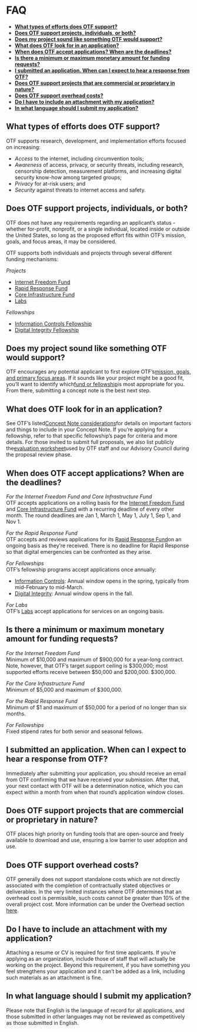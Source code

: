 # FAQ

* [**What types of efforts does OTF support?**](faq.md#01)
* [**Does OTF support projects, individuals, or both?**](faq.md#02)
* [**Does my project sound like something OTF would support?**](faq.md#03)
* [**What does OTF look for in an application?**](faq.md#04)
* [**When does OTF accept applications? When are the deadlines?**](faq.md#05)
* [**Is there a minimum or maximum monetary amount for funding requests?**](faq.md#06)
* [**I submitted an application. When can I expect to hear a response from OTF?**](faq.md#07)
* [**Does OTF support projects that are commercial or proprietary in nature?**](faq.md#08)
* [**Does OTF support overhead costs?**](faq.md#09)
* [**Do I have to include an attachment with my application?**](faq.md#10)
* [**In what language should I submit my application?**](faq.md#11)

## What types of efforts does OTF support?

OTF supports research, development, and implementation efforts focused on increasing:

* _Access_ to the internet, including circumvention tools;  
* _Awareness_ of access, privacy, or security threats, including research, censorship detection, measurement platforms, and increasing digital security know-how among targeted groups;  
* _Privacy_ for at-risk users; and  
* _Security_ against threats to internet access and safety.

## Does OTF support projects, individuals, or both?

OTF does not have any requirements regarding an applicant’s status - whether for-profit, nonprofit, or a single individual, located inside or outside the United States, so long as the proposed effort fits within OTF’s mission, goals, and focus areas, it may be considered.

OTF supports both individuals and projects through several different funding mechanisms:

_Projects_

* [Internet Freedom Fund](https://www.opentech.fund/requests/internet-freedom-fund)  
* [Rapid Response Fund](https://www.opentech.fund/requests/rapid-response-fund)  
* [Core Infrastructure Fund](https://www.opentech.fund/requests/core-infrastructure-fund)  
* [Labs](https://www.opentech.fund/labs)

_Fellowships_

* [Information Controls Fellowship](https://www.opentech.fund/requests/icfp)  
* [Digital Integrity Fellowship](https://www.opentech.fund/fellowships/difp)

## Does my project sound like something OTF would support?

OTF encourages any potential applicant to first explore OTF’s[mission, goals, and primary focus areas](https://www.opentech.fund/about/program). If it sounds like your project might be a good fit, you’ll want to identify which[fund or fellowship](https://www.opentech.fund/funding)is most appropriate for you. From there, submitting a concept note is the best next step.

## What does OTF look for in an application?

See OTF’s listed[Concept Note considerations](https://www.opentech.fund/apply/guide#considerations)for details on important factors and things to include in your Concept Note. If you’re applying for a fellowship, refer to that specific fellowship’s page for criteria and more details. For those invited to submit full proposals, we also list publicly the[evaluation worksheet](https://www.opentech.fund/apply/guide#eval)used by OTF staff and our Advisory Council during the proposal review phase.

## When does OTF accept applications? When are the deadlines?

_For the Internet Freedom Fund and Core Infrastructure Fund_  
OTF accepts applications on a rolling basis for the [Internet Freedom Fund](https://www.opentech.fund/requests/internet-freedom-fund) and [Core Infrastructure Fund](https://www.opentech.fund/requests/core-infrastructure-fund) with a recurring deadline of every other month. The round deadlines are Jan 1, March 1, May 1, July 1, Sep 1, and Nov 1.

_For the Rapid Response Fund_  
OTF accepts and reviews applications for its [Rapid Response Fund](https://www.opentech.fund/requests/rapid-response-fund)on an ongoing basis as they’re received. There is no deadline for Rapid Response so that digital emergencies can be confronted as they arise.

_For Fellowships_  
OTF’s fellowship programs accept applications once annually:

* [Information Controls](https://www.opentech.fund/requests/icfp): Annual window opens in the spring, typically from mid-February to mid-March.  
* [Digital Integrity](https://www.opentech.fund/fellowships/difp): Annual window opens in the fall.  

_For Labs_  
OTF’s [Labs](https://www.opentech.fund/labs) accept applications for services on an ongoing basis.

## Is there a minimum or maximum monetary amount for funding requests?

_For the Internet Freedom Fund_  
Minimum of $10,000 and maximum of $900,000 for a year-long contract. Note, however, that OTF’s target support ceiling is $300,000; most supported efforts receive between $50,000 and $200,000. $300,000.

_For the Core Infrastructure Fund_  
Minimum of $5,000 and maximum of $300,000.

_For the Rapid Response Fund_  
Minimum of $1 and maximum of $50,000 for a period of no longer than six months.

_For Fellowships_  
Fixed stipend rates for both senior and seasonal fellows.

## I submitted an application. When can I expect to hear a response from OTF?

Immediately after submitting your application, you should receive an email from OTF confirming that we have received your submission. After that, your next contact with OTF will be a determination notice, which you can expect within a month from when that round’s application window closes.

## Does OTF support projects that are commercial or proprietary in nature?

OTF places high priority on funding tools that are open-source and freely available to download and use, ensuring a low barrier to user adoption and use.

## Does OTF support overhead costs? 

OTF generally does not support standalone costs which are not directly associated with the completion of contractually stated objectives or deliverables. In the very limited instances where OTF determines that an overhead cost is permissible, such costs cannot be greater than 10% of the overall project cost. More information can be under the Overhead section [here](https://www.opentech.fund/about/applying).

## Do I have to include an attachment with my application?

Attaching a resume or CV is required for first time applicants. If you’re applying as an organization, include those of staff that will actually be working on the project. Beyond this requirement, if you have something you feel strengthens your application and it can’t be added as a link, including such materials as an attachment is fine.

## In what language should I submit my application?

Please note that English is the language of record for all applications, and those submitted in other languages may not be reviewed as competitively as those submitted in English.

